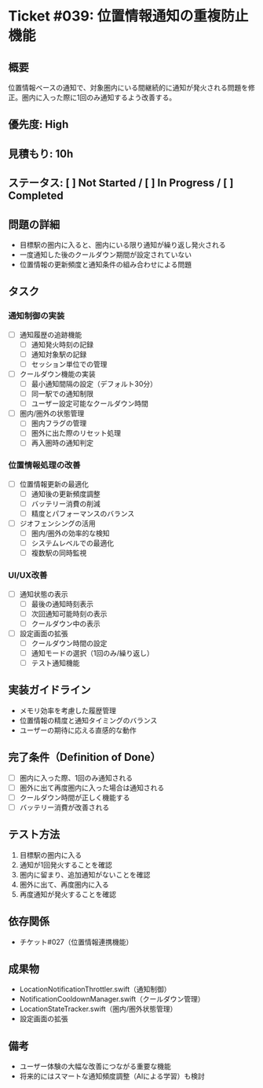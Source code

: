 # Ticket #039: 位置情報通知の重複防止機能

## 概要
位置情報ベースの通知で、対象圏内にいる間継続的に通知が発火される問題を修正。圏内に入った際に1回のみ通知するよう改善する。

## 優先度: High
## 見積もり: 10h
## ステータス: [ ] Not Started / [ ] In Progress / [ ] Completed

## 問題の詳細
- 目標駅の圏内に入ると、圏内にいる限り通知が繰り返し発火される
- 一度通知した後のクールダウン期間が設定されていない
- 位置情報の更新頻度と通知条件の組み合わせによる問題

## タスク
### 通知制御の実装
- [ ] 通知履歴の追跡機能
  - [ ] 通知発火時刻の記録
  - [ ] 通知対象駅の記録
  - [ ] セッション単位での管理
- [ ] クールダウン機能の実装
  - [ ] 最小通知間隔の設定（デフォルト30分）
  - [ ] 同一駅での通知制限
  - [ ] ユーザー設定可能なクールダウン時間
- [ ] 圏内/圏外の状態管理
  - [ ] 圏内フラグの管理
  - [ ] 圏外に出た際のリセット処理
  - [ ] 再入圏時の通知判定

### 位置情報処理の改善
- [ ] 位置情報更新の最適化
  - [ ] 通知後の更新頻度調整
  - [ ] バッテリー消費の削減
  - [ ] 精度とパフォーマンスのバランス
- [ ] ジオフェンシングの活用
  - [ ] 圏内/圏外の効率的な検知
  - [ ] システムレベルでの最適化
  - [ ] 複数駅の同時監視

### UI/UX改善
- [ ] 通知状態の表示
  - [ ] 最後の通知時刻表示
  - [ ] 次回通知可能時刻の表示
  - [ ] クールダウン中の表示
- [ ] 設定画面の拡張
  - [ ] クールダウン時間の設定
  - [ ] 通知モードの選択（1回のみ/繰り返し）
  - [ ] テスト通知機能

## 実装ガイドライン
- メモリ効率を考慮した履歴管理
- 位置情報の精度と通知タイミングのバランス
- ユーザーの期待に応える直感的な動作

## 完了条件（Definition of Done）
- [ ] 圏内に入った際、1回のみ通知される
- [ ] 圏外に出て再度圏内に入った場合は通知される
- [ ] クールダウン時間が正しく機能する
- [ ] バッテリー消費が改善される

## テスト方法
1. 目標駅の圏内に入る
2. 通知が1回発火することを確認
3. 圏内に留まり、追加通知がないことを確認
4. 圏外に出て、再度圏内に入る
5. 再度通知が発火することを確認

## 依存関係
- チケット#027（位置情報連携機能）

## 成果物
- LocationNotificationThrottler.swift（通知制御）
- NotificationCooldownManager.swift（クールダウン管理）
- LocationStateTracker.swift（圏内/圏外状態管理）
- 設定画面の拡張

## 備考
- ユーザー体験の大幅な改善につながる重要な機能
- 将来的にはスマートな通知頻度調整（AIによる学習）も検討
